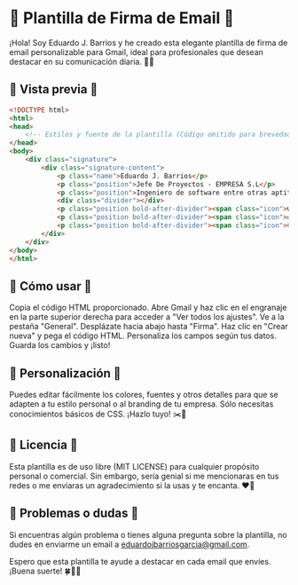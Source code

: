 
# 💌 Plantilla de Firma de Email 💌

¡Hola! Soy Eduardo J. Barrios y he creado esta elegante plantilla de firma de email personalizable para Gmail, ideal para profesionales que desean destacar en su comunicación diaria. 👔💼

## 🌈 Vista previa 🌈

```html
<!DOCTYPE html>
<html>
<head>
    <!-- Estilos y fuente de la plantilla (Código omitido para brevedad en el README) -->
</head>
<body>
    <div class="signature">
        <div class="signature-content">
            <p class="name">Eduardo J. Barrios</p>
            <p class="position">Jefe De Proyectos - EMPRESA S.L</p>
            <p class="position">Ingeniero de software entre otras aptitudes</p>
            <div class="divider"></div>
            <p class="position bold-after-divider"><span class="icon">📞</span>WhatsApp: <a href="">+34 222 22 22 22</a></p>
            <p class="position bold-after-divider"><span class="icon">✉️</span>Email: <a href="mailto:eduardojbarriosgarcia@gmail.com">eduardojbarriosgarcia@gmail.com</a></p>
            <p class="position bold-after-divider"><span class="icon">🌐</span>Descubre más en: <a href="https://github.com/edujbarrios">Mi GitHub</a></p>
        </div>
    </div>
</body>
</html>
```
## 🚀 Cómo usar 🚀
Copia el código HTML proporcionado.
Abre Gmail y haz clic en el engranaje en la parte superior derecha para acceder a "Ver todos los ajustes".
Ve a la pestaña "General".
Desplázate hacia abajo hasta "Firma".
Haz clic en "Crear nueva" y pega el código HTML.
Personaliza los campos según tus datos.
Guarda los cambios y ¡listo!
## 🎨 Personalización 🎨
Puedes editar fácilmente los colores, fuentes y otros detalles para que se adapten a tu estilo personal o al branding de tu empresa. Sólo necesitas conocimientos básicos de CSS. ¡Hazlo tuyo! ✂️🎨

## 📄 Licencia 📄
Esta plantilla es de uso libre (MIT LICENSE) para cualquier propósito personal o comercial. Sin embargo, sería genial si me mencionaras en tus redes o me enviaras un agradecimiento si la usas y te encanta. ❤️🔄 

## 🐛 Problemas o dudas 🐛
Si encuentras algún problema o tienes alguna pregunta sobre la plantilla, no dudes en enviarme un email a eduardojbarriosgarcia@gmail.com.

Espero que esta plantilla te ayude a destacar en cada email que envíes. ¡Buena suerte! 🍀📧🌟
